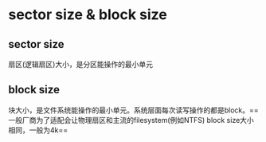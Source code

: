 # sector size & block size

## sector size

扇区(逻辑扇区)大小，是分区能操作的最小单元



## block size

块大小，是文件系统能操作的最小单元。系统层面每次读写操作的都是block。==一般厂商为了适配会让物理扇区和主流的filesystem(例如NTFS) block size大小相同，一般为4k==

